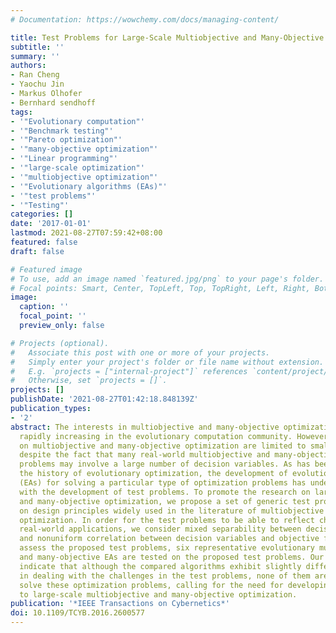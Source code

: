 ```yaml
---
# Documentation: https://wowchemy.com/docs/managing-content/

title: Test Problems for Large-Scale Multiobjective and Many-Objective Optimization
subtitle: ''
summary: ''
authors:
- Ran Cheng
- Yaochu Jin
- Markus Olhofer
- Bernhard sendhoff
tags:
- '"Evolutionary computation"'
- '"Benchmark testing"'
- '"Pareto optimization"'
- '"many-objective optimization"'
- '"Linear programming"'
- '"large-scale optimization"'
- '"multiobjective optimization"'
- '"Evolutionary algorithms (EAs)"'
- '"test problems"'
- '"Testing"'
categories: []
date: '2017-01-01'
lastmod: 2021-08-27T07:59:42+08:00
featured: false
draft: false

# Featured image
# To use, add an image named `featured.jpg/png` to your page's folder.
# Focal points: Smart, Center, TopLeft, Top, TopRight, Left, Right, BottomLeft, Bottom, BottomRight.
image:
  caption: ''
  focal_point: ''
  preview_only: false

# Projects (optional).
#   Associate this post with one or more of your projects.
#   Simply enter your project's folder or file name without extension.
#   E.g. `projects = ["internal-project"]` references `content/project/deep-learning/index.md`.
#   Otherwise, set `projects = []`.
projects: []
publishDate: '2021-08-27T01:42:18.848139Z'
publication_types:
- '2'
abstract: The interests in multiobjective and many-objective optimization have been
  rapidly increasing in the evolutionary computation community. However, most studies
  on multiobjective and many-objective optimization are limited to small-scale problems,
  despite the fact that many real-world multiobjective and many-objective optimization
  problems may involve a large number of decision variables. As has been evident in
  the history of evolutionary optimization, the development of evolutionary algorithms
  (EAs) for solving a particular type of optimization problems has undergone a co-evolution
  with the development of test problems. To promote the research on large-scale multiobjective
  and many-objective optimization, we propose a set of generic test problems based
  on design principles widely used in the literature of multiobjective and many-objective
  optimization. In order for the test problems to be able to reflect challenges in
  real-world applications, we consider mixed separability between decision variables
  and nonuniform correlation between decision variables and objective functions. To
  assess the proposed test problems, six representative evolutionary multiobjective
  and many-objective EAs are tested on the proposed test problems. Our empirical results
  indicate that although the compared algorithms exhibit slightly different capabilities
  in dealing with the challenges in the test problems, none of them are able to efficiently
  solve these optimization problems, calling for the need for developing new EAs dedicated
  to large-scale multiobjective and many-objective optimization.
publication: '*IEEE Transactions on Cybernetics*'
doi: 10.1109/TCYB.2016.2600577
---
```

